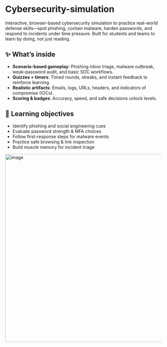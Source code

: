 # Cybersecurity-simulation
Interactive, browser-based cybersecurity simulation to practice real-world defense skills—spot phishing, contain malware, harden passwords, and respond to incidents under time pressure. Built for students and teams to learn by doing, not just reading.
## ✨ What’s inside
- **Scenario-based gameplay**: Phishing inbox triage, malware outbreak, weak-password audit, and basic SOC workflows.  
- **Quizzes + timers**: Timed rounds, streaks, and instant feedback to reinforce learning.  
- **Realistic artifacts**: Emails, logs, URLs, headers, and indicators of compromise (IOCs).  
- **Scoring & badges**: Accuracy, speed, and safe decisions unlock levels.  


## 🎯 Learning objectives
- Identify phishing and social engineering cues  
- Evaluate password strength & MFA choices  
- Follow first-response steps for malware events  
- Practice safe browsing & link inspection  
- Build muscle memory for incident triage

<img width="900" height="604" alt="image" src="https://github.com/user-attachments/assets/ab1f0964-00ae-425b-87f2-15a617a8d53e" />
